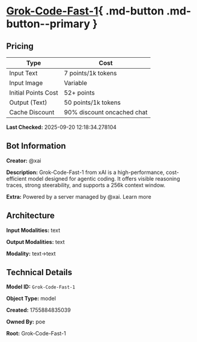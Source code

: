 # [Grok-Code-Fast-1](https://poe.com/Grok-Code-Fast-1){ .md-button .md-button--primary }

## Pricing

| Type | Cost |
|------|------|
| Input Text | 7 points/1k tokens |
| Input Image | Variable |
| Initial Points Cost | 52+ points |
| Output (Text) | 50 points/1k tokens |
| Cache Discount | 90% discount oncached chat |

**Last Checked:** 2025-09-20 12:18:34.278104


## Bot Information

**Creator:** @xai

**Description:** Grok-Code-Fast-1 from xAI is a high-performance, cost-efficient model designed for agentic coding. It offers visible reasoning traces, strong steerability, and supports a 256k context window.

**Extra:** Powered by a server managed by @xai. Learn more


## Architecture

**Input Modalities:** text

**Output Modalities:** text

**Modality:** text->text


## Technical Details

**Model ID:** `Grok-Code-Fast-1`

**Object Type:** model

**Created:** 1755884835039

**Owned By:** poe

**Root:** Grok-Code-Fast-1
